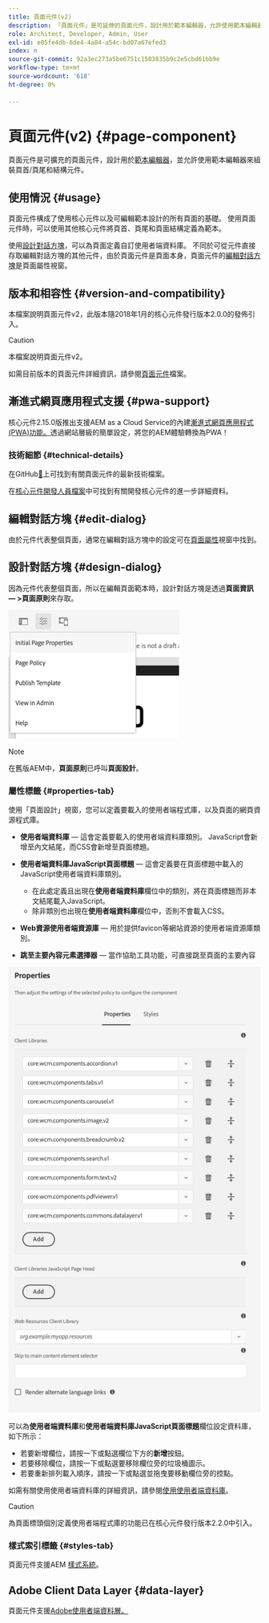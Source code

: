 ```yaml
---
title: 頁面元件(v2)
description: 「頁面元件」是可延伸的頁面元件，設計用於範本編輯器，允許使用範本編輯器來組裝頁首/頁尾和結構元件。
role: Architect, Developer, Admin, User
exl-id: e85fe4db-6de4-4a84-a54c-bd07a67efed3
index: n
source-git-commit: 92a3ec273a5be6751c1503835b9c2e5cbd61bb9e
workflow-type: tm+mt
source-wordcount: '618'
ht-degree: 0%

---
```



# 頁面元件(v2) {#page-component}

頁面元件是可擴充的頁面元件，設計用於[範本編輯器](https://experienceleague.adobe.com/docs/experience-manager-cloud-service/sites/authoring/features/templates.html)，並允許使用範本編輯器來組裝頁首/頁尾和結構元件。

## 使用情況 {#usage}

頁面元件構成了使用核心元件以及可編輯範本設計的所有頁面的基礎。 使用頁面元件時，可以使用其他核心元件將頁首、頁尾和頁面結構定義為範本。

使用[設計對話方塊](#design-dialog)，可以為頁面定義自訂使用者端資料庫。 不同於可從元件直接存取編輯對話方塊的其他元件，由於頁面元件是頁面本身，頁面元件的[編輯對話方塊](#edit-dialog)是頁面屬性視窗。

## 版本和相容性 {#version-and-compatibility}

本檔案說明頁面元件v2，此版本隨2018年1月的核心元件發行版本2.0.0的發佈引入。

>[!CAUTION]
>
>本檔案說明頁面元件v2。
>
>如需目前版本的頁面元件詳細資訊，請參閱[頁面元件](/help/components/page.md)檔案。

## 漸進式網頁應用程式支援 {#pwa-support}

核心元件2.15.0版推出支援AEM as a Cloud Service的內建[漸進式網頁應用程式(PWA)功能。](https://experienceleague.adobe.com/docs/experience-manager-cloud-service/sites/authoring/features/enable-pwa.html)透過網站層級的簡單設定，將您的AEM體驗轉換為PWA！

### 技術細節 {#technical-details}

在GitHub[&#128279;](https://adobe.com/go/aem_cmp_tech_page_v2)上可找到有關頁面元件的最新技術檔案。

在[核心元件開發人員檔案](/help/developing/overview.md)中可找到有關開發核心元件的進一步詳細資料。

## 編輯對話方塊 {#edit-dialog}

由於元件代表整個頁面，通常在編輯對話方塊中的設定可在[頁面屬性](https://experienceleague.adobe.com/docs/experience-manager-cloud-service/sites/authoring/fundamentals/page-properties.html)視窗中找到。

## 設計對話方塊 {#design-dialog}

因為元件代表整個頁面，所以在編輯頁面範本時，設計對話方塊是透過&#x200B;**頁面資訊 — >頁面原則**&#x200B;來存取。

![頁面原則](/help/assets/page-policy.png)

>[!NOTE]
>
>在舊版AEM中，**頁面原則**&#x200B;已呼叫&#x200B;**頁面設計**。

### 屬性標籤 {#properties-tab}

使用「頁面設計」視窗，您可以定義要載入的使用者端程式庫，以及頁面的網頁資源程式庫。

* **使用者端資料庫** — 這會定義要載入的使用者端資料庫類別。 JavaScript會新增至內文結尾，而CSS會新增至頁面標題。
* **使用者端資料庫JavaScript頁面標題** — 這會定義要在頁面標題中載入的JavaScript使用者端資料庫類別。
   * 在此處定義且出現在&#x200B;**使用者端資料庫**&#x200B;欄位中的類別，將在頁面標題而非本文結尾載入JavaScript。
   * 除非類別也出現在&#x200B;**使用者端資料庫**&#x200B;欄位中，否則不會載入CSS。

* **Web資源使用者端資源庫** — 用於提供favicon等網站資源的使用者端資源庫類別。

* **跳至主要內容元素選擇器** — 當作協助工具功能，可直接跳至頁面的主要內容

![頁面元件設計對話方塊](/help/assets/page-design.png)

可以為&#x200B;**使用者端資料庫**&#x200B;和&#x200B;**使用者端資料庫JavaScript頁面標題**&#x200B;欄位設定資料庫，如下所示：

* 若要新增欄位，請按一下或點選欄位下方的&#x200B;**新增**&#x200B;按鈕。
* 若要移除欄位，請按一下或點選要移除欄位旁的垃圾桶圖示。
* 若要重新排列載入順序，請按一下或點選並拖曳要移動欄位旁的控點。

如需有關使用使用者端資料庫的詳細資訊，請參閱[使用使用者端資料庫](https://helpx.adobe.com/experience-manager/6-5/sites/developing/using/clientlibs.html)。

>[!CAUTION]
>
>為頁面標頭個別定義使用者端程式庫的功能已在核心元件發行版本2.2.0中引入。

### 樣式索引標籤 {#styles-tab}

頁面元件支援AEM [樣式系統](/help/get-started/authoring.md#component-styling)。

## Adobe Client Data Layer {#data-layer}

頁面元件支援[Adobe使用者端資料層。](/help/developing/data-layer/overview.md)
